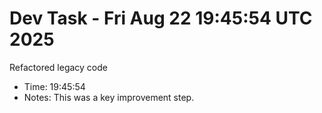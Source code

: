 # Dev Task - Fri Aug 22 19:45:54 UTC 2025
Refactored legacy code
- Time: 19:45:54
- Notes: This was a key improvement step.
